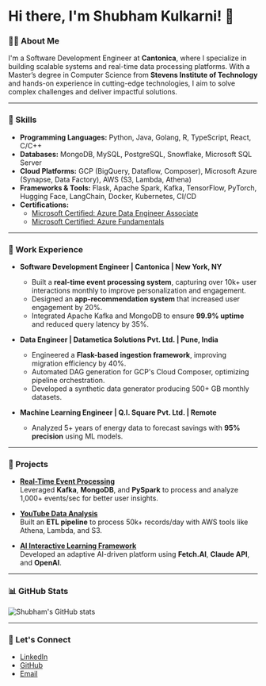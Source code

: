 # Hi there, I'm Shubham Kulkarni! 👋

### 👨‍💻 About Me
I'm a Software Development Engineer at **Cantonica**, where I specialize in building scalable systems and real-time data processing platforms. With a Master’s degree in Computer Science from **Stevens Institute of Technology** and hands-on experience in cutting-edge technologies, I aim to solve complex challenges and deliver impactful solutions.

---

### 🚀 Skills
- **Programming Languages:** Python, Java, Golang, R, TypeScript, React, C/C++
- **Databases:** MongoDB, MySQL, PostgreSQL, Snowflake, Microsoft SQL Server
- **Cloud Platforms:** GCP (BigQuery, Dataflow, Composer), Microsoft Azure (Synapse, Data Factory), AWS (S3, Lambda, Athena)
- **Frameworks & Tools:** Flask, Apache Spark, Kafka, TensorFlow, PyTorch, Hugging Face, LangChain, Docker, Kubernetes, CI/CD
- **Certifications:** 
  - [Microsoft Certified: Azure Data Engineer Associate](https://learn.microsoft.com/api/credentials/share/en-us/ShubhamSachinKulkarni-0273/CB714DDD08954473?sharingId=BFF6CFEF73BFBAA1)
  - [Microsoft Certified: Azure Fundamentals](https://learn.microsoft.com/en-gb/users/shubhamsachinkulkarni-0273/credentials/885dcac017ee344c)

---

### 💼 Work Experience
- **Software Development Engineer | Cantonica | New York, NY**
  - Built a **real-time event processing system**, capturing over 10k+ user interactions monthly to improve personalization and engagement.
  - Designed an **app-recommendation system** that increased user engagement by 20%.
  - Integrated Apache Kafka and MongoDB to ensure **99.9% uptime** and reduced query latency by 35%.

- **Data Engineer | Datametica Solutions Pvt. Ltd. | Pune, India**
  - Engineered a **Flask-based ingestion framework**, improving migration efficiency by 40%.
  - Automated DAG generation for GCP's Cloud Composer, optimizing pipeline orchestration.
  - Developed a synthetic data generator producing 500+ GB monthly datasets.

- **Machine Learning Engineer | Q.I. Square Pvt. Ltd. | Remote**
  - Analyzed 5+ years of energy data to forecast savings with **95% precision** using ML models.

---

### 📂 Projects
- [**Real-Time Event Processing**](https://github.com/Shubham-andy7/realtime-event-processing)  
  Leveraged **Kafka**, **MongoDB**, and **PySpark** to process and analyze 1,000+ events/sec for better user insights.

- [**YouTube Data Analysis**](https://github.com/Shubham-andy7/YouTube_Analysis_AWS)  
  Built an **ETL pipeline** to process 50k+ records/day with AWS tools like Athena, Lambda, and S3.

- [**AI Interactive Learning Framework**](https://github.com/Shubham-andy7/NOW-YOU-KNOW-AI-HACKATHON)  
  Developed an adaptive AI-driven platform using **Fetch.AI**, **Claude API**, and **OpenAI**.

---

### 📊 GitHub Stats
![Shubham's GitHub stats](https://github-readme-stats.vercel.app/api?username=Shubham-andy7&show_icons=true&theme=radical)

---

### 🌟 Let's Connect
- [LinkedIn](https://www.linkedin.com/in/shubham-kulkarni)
- [GitHub](https://github.com/Shubham-andy7)
- [Email](mailto:shubhamk1805@gmail.com)
